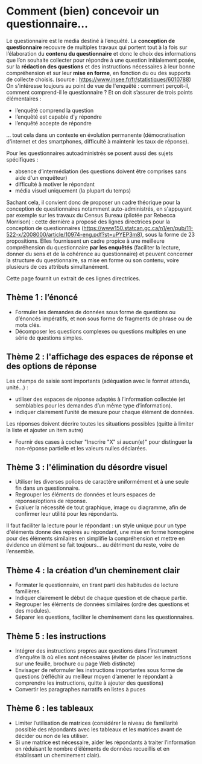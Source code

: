 # Comment (bien) concevoir un questionnaire...

Le questionnaire est le media destiné à l’enquêté. La **conception de questionnaire** recouvre de multiples travaux qui portent tout à la fois sur l’élaboration du **contenu du questionnaire** et donc le choix des informations que l’on souhaite collecter pour répondre à une
question initialement posée, sur la **rédaction des questions** et des instructions nécessaires à leur bonne compréhension et sur leur **mise en forme**, en fonction du ou des supports de collecte choisis.
(source : https://www.insee.fr/fr/statistiques/6010788)
On s'intéresse toujours au point de vue de l'enquêté : comment perçoit-il, comment comprend-il le questionnaire ? Et on doit s’assurer de trois points élémentaires :
- l’enquêté comprend la question
- l’enquêté est capable d’y répondre
- l’enquêté accepte de répondre

... tout cela dans un contexte en évolution permanente (démocratisation d'internet et des smartphones, difficulté à maintenir les taux de réponse).

Pour les questionnaires autoadministrés se posent aussi des sujets spécifiques :
- absence d’intermédiation (les questions doivent être comprises sans aide d'un enquêteur)
- difficulté à motiver le répondant
- média visuel uniquement (la plupart du temps) 
 
Sachant cela, il convient donc de proposer un cadre théorique pour la conception de questionnaires notamment auto-administrés, en s'appuyant par exemple sur les travaux du Census Bureau (pilotée par Rebecca Morrison) : cette dernière a proposé des lignes directrices pour la conception de questionnaires (https://www150.statcan.gc.ca/n1/en/pub/11-522-x/2008000/article/10974-eng.pdf?st=uPYEP3m8), sous la forme de 23 propositions. Elles fournissent un cadre propice à une meilleure compréhension du questionnaire **par les enquêtés** (faciliter la lecture, donner du sens et de la cohérence au questionnaire) et  peuvent concerner la structure du questionnaire, sa mise en forme ou son contenu, voire plusieurs de ces attributs simultanément.

Cette page fournit un extrait de ces lignes directrices.

## Thème 1 : l’énoncé

- Formuler les demandes de données sous forme de questions ou d’énoncés impératifs, et non sous forme de fragments de phrase ou de mots clés.
- Décomposer les questions complexes ou questions multiples en une série de questions simples.

## Thème 2 : l'affichage des espaces de réponse et des options de réponse

Les champs de saisie sont importants (adéquation avec le format attendu, unité…) :
- utiliser des espaces de réponse adaptés à l’information collectée (et semblables pour les demandes d’un même type d’information).
- indiquer clairement l’unité de mesure pour chaque élément de données.

Les réponses doivent décrire toutes les situations possibles (quitte à limiter la liste et ajouter un item autre)
- Fournir des cases à cocher "Inscrire "X" si aucun(e)" pour distinguer la non-réponse partielle et les valeurs nulles déclarées.

## Thème 3 : l'élimination du désordre visuel

- Utiliser les diverses polices de caractère uniformément et à une seule fin dans un questionnaire.
- Regrouper les éléments de données et leurs espaces de réponse/options de réponse.
- Évaluer la nécessité de tout graphique, image ou diagramme, afin de confirmer leur utilité pour les répondants.
 
Il faut faciliter la lecture pour le répondant : un style unique pour un type d'éléments donne des repères au répondant, une mise en forme homogène pour des éléments similaires en simplifie la compréhension et mettre en évidence un élément se fait toujours… au détriment du reste, voire de l’ensemble.

## Thème 4 : la création d’un cheminement clair
- Formater le questionnaire, en tirant parti des habitudes de lecture familières.
- Indiquer clairement le début de chaque question et de chaque partie.
- Regrouper les éléments de données similaires (ordre des questions et des modules).
- Séparer les questions, faciliter le cheminement dans les questionnaires.


## Thème 5 : les instructions

- Intégrer des instructions propres aux questions dans l’instrument d’enquête là où elles sont nécessaires (éviter de placer les instructions sur une feuille, brochure ou page Web distincte)
- Envisager de reformuler les instructions importantes sous forme de questions (réfléchir au meilleur moyen d’amener le répondant à comprendre les instructions, quitte à ajouter des questions)
- Convertir les paragraphes narratifs en listes à puces

## Thème 6 : les tableaux 
- Limiter l’utilisation de matrices (considérer le niveau de familiarité possible des répondants avec les tableaux et les matrices avant de décider ou non de les utiliser.
- Si une matrice est nécessaire, aider les répondants à traiter l’information en réduisant le nombre d’éléments de données recueillis et en établissant un cheminement clair).
 

